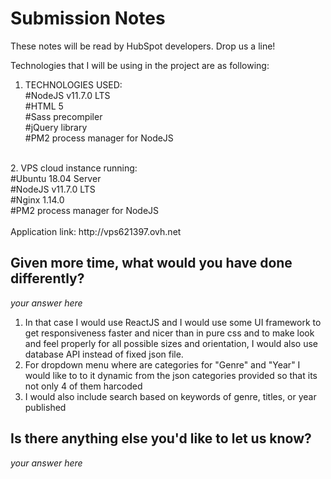 # Submission Notes 

These notes will be read by HubSpot developers. Drop us a line!

Technologies that I will be using in the project are as following:

1. TECHNOLOGIES USED:<br>
	#NodeJS v11.7.0 LTS<br>
	#HTML 5<br>
	#Sass precompiler<br>
	#jQuery library<br>
	#PM2 process manager for NodeJS<br>
<br>
2. VPS cloud instance running:<br>
	#Ubuntu 18.04 Server<br>
	#NodeJS v11.7.0 LTS<br>
	#Nginx 1.14.0<br>
	#PM2 process manager for NodeJS<br>
<br>
Application link: http://vps621397.ovh.net<br>

## Given more time, what would you have done differently?

_your answer here_
1. In that case I would use ReactJS and I would use some UI framework to get responsiveness faster and nicer than in pure css and to make look and feel properly for all possible sizes and orientation, I would also use database API instead of fixed json file.
2. For dropdown menu where are categories for "Genre" and "Year" I would like to to it dynamic from the json categories provided so that its not only 4 of them harcoded
3. I would also include search based on keywords of genre, titles, or year published

## Is there anything else you'd like to let us know?

_your answer here_